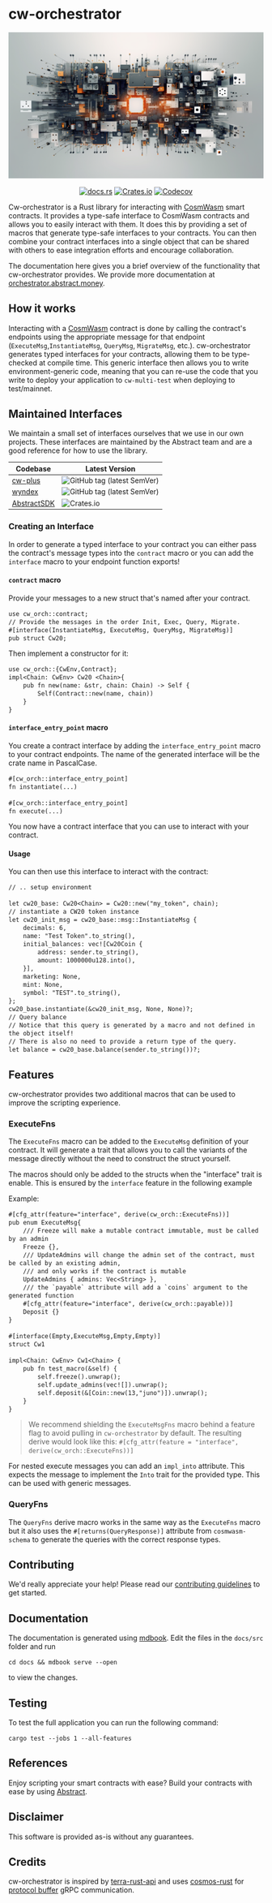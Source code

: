 # cw-orchestrator

<!-- add bg image -->
<div align="center">
  <img src="https://raw.githubusercontent.com/AbstractSDK/assets/mainline/orchestrator_bg.png"/>

<a href="https://docs.rs/cw-orch/latest" ><img alt="docs.rs" src="https://img.shields.io/docsrs/cw-orch"></a> <a href="https://crates.io/crates/cw-orch" ><img alt="Crates.io" src="https://img.shields.io/crates/d/cw-orch"></a> <a href="https://app.codecov.io/gh/AbstractSDK/cw-orchestrator" ><img alt="Codecov" src="https://img.shields.io/codecov/c/github/AbstractSDK/cw-orchestrator?token=CZZH6DJMRY"></a>

</div>

Cw-orchestrator is a Rust library for interacting with [CosmWasm](https://cosmwasm.com/) smart contracts. It provides a type-safe interface to CosmWasm contracts and allows you to easily interact with them. It does this by providing a set of macros that generate type-safe interfaces to your contracts. You can then combine your contract interfaces into a single object that can be shared with others to ease integration efforts and encourage collaboration.

The documentation here gives you a brief overview of the functionality that cw-orchestrator provides. We provide more documentation at [orchestrator.abstract.money](https://orchestrator.abstract.money).

## How it works

Interacting with a [CosmWasm](https://cosmwasm.com/) contract is done by calling the contract's endpoints using the appropriate message for that endpoint (`ExecuteMsg`,`InstantiateMsg`, `QueryMsg`, `MigrateMsg`, etc.). cw-orchestrator generates typed interfaces for your contracts, allowing them to be type-checked at compile time. This generic interface then allows you to write environment-generic code, meaning that you can re-use the code that you write to deploy your application to `cw-multi-test` when deploying to test/mainnet.

## Maintained Interfaces

We maintain a small set of interfaces ourselves that we use in our own projects. These interfaces are maintained by the Abstract team and are a good reference for how to use the library.

| Codebase | Latest Version |
|---|---|
| [cw-plus](https://github.com/AbstractSDK/cw-plus) | <img alt="GitHub tag (latest SemVer)" src="https://img.shields.io/github/v/tag/AbstractSDK/cw-plus"> |
| [wyndex](https://github.com/AbstractSDK/integration-bundles) | <img alt="GitHub tag (latest SemVer)" src="https://img.shields.io/github/v/tag/AbstractSDK/integration-bundles"> |
| [AbstractSDK](https://github.com/AbstractSDK/contracts/tree/main/packages/abstract-boot) | <img alt="Crates.io" src="https://img.shields.io/crates/v/abstract-boot"> |

### Creating an Interface

In order to generate a typed interface to your contract you can either pass the contract's message types into the `contract` macro or you can add the `interface` macro to your endpoint function exports!

#### `contract` macro

Provide your messages to a new struct that's named after your contract.

```rust,ignore
use cw_orch::contract;
// Provide the messages in the order Init, Exec, Query, Migrate.
#[interface(InstantiateMsg, ExecuteMsg, QueryMsg, MigrateMsg)]
pub struct Cw20;
```

Then implement a constructor for it:

```rust,no_run
use cw_orch::{CwEnv,Contract};
impl<Chain: CwEnv> Cw20 <Chain>{
    pub fn new(name: &str, chain: Chain) -> Self {
        Self(Contract::new(name, chain))
    }
}
```

#### `interface_entry_point` macro

You create a contract interface by adding the `interface_entry_point` macro to your contract endpoints. The name of the generated interface will be the crate name in PascalCase.

```rust,ignore
#[cw_orch::interface_entry_point]
fn instantiate(...)

#[cw_orch::interface_entry_point]
fn execute(...)
```

You now have a contract interface that you can use to interact with your contract.

#### Usage

You can then use this interface to interact with the contract:

```rust,ignore
// .. setup environment

let cw20_base: Cw20<Chain> = Cw20::new("my_token", chain);
// instantiate a CW20 token instance
let cw20_init_msg = cw20_base::msg::InstantiateMsg {
    decimals: 6,
    name: "Test Token".to_string(),
    initial_balances: vec![Cw20Coin {
        address: sender.to_string(),
        amount: 1000000u128.into(),
    }],
    marketing: None,
    mint: None,
    symbol: "TEST".to_string(),
};
cw20_base.instantiate(&cw20_init_msg, None, None)?;
// Query balance
// Notice that this query is generated by a macro and not defined in the object itself!
// There is also no need to provide a return type of the query.
let balance = cw20_base.balance(sender.to_string())?;
```

## Features

cw-orchestrator provides two additional macros that can be used to improve the scripting experience.

### ExecuteFns

The `ExecuteFns` macro can be added to the `ExecuteMsg` definition of your contract. It will generate a trait that allows you to call the variants of the message directly without the need to construct the struct yourself.

The macros should only be added to the structs when the "interface" trait is enable. This is ensured by the `interface` feature in the following example

Example:

```rust,ignore
#[cfg_attr(feature="interface", derive(cw_orch::ExecuteFns))]
pub enum ExecuteMsg{
    /// Freeze will make a mutable contract immutable, must be called by an admin
    Freeze {},
    /// UpdateAdmins will change the admin set of the contract, must be called by an existing admin,
    /// and only works if the contract is mutable
    UpdateAdmins { admins: Vec<String> },
    /// the `payable` attribute will add a `coins` argument to the generated function
    #[cfg_attr(feature="interface", derive(cw_orch::payable))]
    Deposit {}
}

#[interface(Empty,ExecuteMsg,Empty,Empty)]
struct Cw1

impl<Chain: CwEnv> Cw1<Chain> {
    pub fn test_macro(&self) {
        self.freeze().unwrap();
        self.update_admins(vec![]).unwrap();
        self.deposit(&[Coin::new(13,"juno")]).unwrap();
    }
}
```

> We recommend shielding the `ExecuteMsgFns` macro behind a feature flag to avoid pulling in `cw-orchestrator` by default.
> The resulting derive would look like this: `#[cfg_attr(feature = "interface", derive(cw_orch::ExecuteFns))]`

For nested execute messages you can add an `impl_into` attribute. This expects the message to implement the `Into` trait for the provided type. This can be used with generic messages.

### QueryFns

The `QueryFns` derive macro works in the same way as the `ExecuteFns` macro but it also uses the `#[returns(QueryResponse)]` attribute from `cosmwasm-schema` to generate the queries with the correct response types.

## Contributing

We'd really appreciate your help! Please read our [contributing guidelines](docs/src/contributing.md) to get started.

## Documentation

The documentation is generated using [mdbook](https://rust-lang.github.io/mdBook/index.html). Edit the files in the `docs/src` folder and run

```shell
cd docs && mdbook serve --open
```

to view the changes.

## Testing

To test the full application you can run the following command:

```shell
cargo test --jobs 1 --all-features
```

## References

Enjoy scripting your smart contracts with ease? Build your contracts with ease by using [Abstract](https://abstract.money).

## Disclaimer

This software is provided as-is without any guarantees.

## Credits

cw-orchestrator is inspired by [terra-rust-api](https://github.com/PFC-Validator/terra-rust) and uses [cosmos-rust](https://github.com/cosmos/cosmos-rust) for [protocol buffer](https://developers.google.com/protocol-buffers/docs/overview) gRPC communication.
